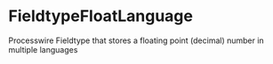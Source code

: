 # FieldtypeFloatLanguage
Processwire Fieldtype that stores a floating point (decimal) number in multiple languages
